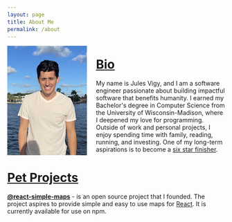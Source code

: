 ```yaml
---
layout: page
title: About Me
permalink: /about
---
```


<div style="float:left; margin-right:1.5em; margin-bottom:1.5em;" >
    <img src="assets/profile_picture.PNG" />
</div>

# <u>Bio</u>

My name is Jules Vigy, and I am a software engineer passionate about building impactful software that benefits humanity. I earned my Bachelor's degree in Computer Science from the University of Wisconsin-Madison, where I deepened my love for programming. Outside of work and personal projects, I enjoy spending time with family, reading, running, and investing. One of my long-term aspirations is to become a [six star finisher](https://www.worldmarathonmajors.com/six-star).

# <u>Pet Projects</u>

**[@react-simple-maps](https://github.com/julesvigy/react-simple-maps)** - is an open source project that I founded. The project aspires to provide simple and easy to use maps for [React](https://reactjs.org/). It is currently available for use on npm.
